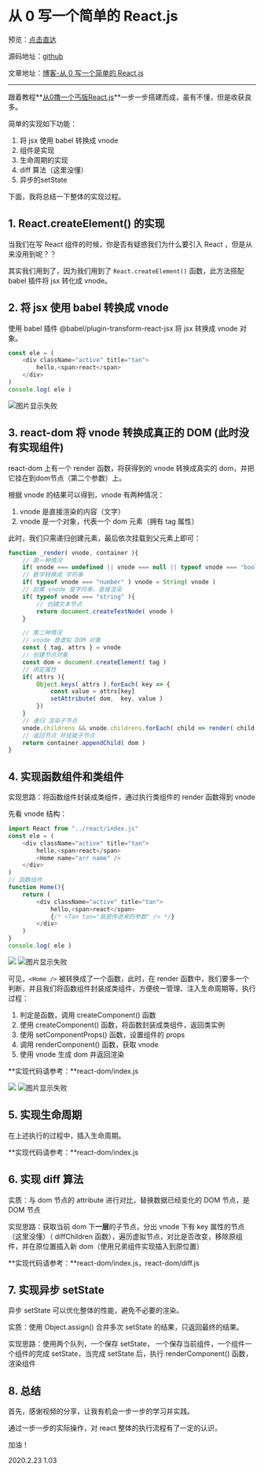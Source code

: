 # 从 0 写一个简单的 React.js

预览：[点击直达](https://curtaintan.github.io/create-simple-react/dist/index.html)

源码地址：[github](https://github.com/curtainTan/create-simple-react)

文章地址：[博客-从 0 写一个简单的 React.js](http://blog.curtaintan.blog/2020/02/23/%E4%BB%8E0%E5%86%99%E4%B8%80%E4%B8%AA%E7%AE%80%E5%8D%95%E7%9A%84React.js/)

---

跟着教程**[从0撸一个丐版React.js](https://www.bilibili.com/video/av68588169)**一步一步搭建而成，虽有不懂，但是收获良多。

简单的实现如下功能：
1. 将 jsx 使用 babel 转换成 vnode
2. 组件是实现
3. 生命周期的实现
4. diff 算法（这里没懂）
5. 异步的setState

下面，我将总结一下整体的实现过程。

## 1. React.createElement() 的实现

当我们在写 React 组件的时候，你是否有疑惑我们为什么要引入 React ，但是从来没用到呢？？

其实我们用到了，因为我们用到了 `React.createElement()` 函数，此方法搭配 babel 插件将 jsx 转化成 vnode。

## 2. 将 jsx 使用 babel 转换成 vnode

使用 babel 插件 @babel/plugin-transform-react-jsx 将 jsx 转换成 vnode 对象。

```js  jsx
const ele = (
    <div className="active" title="tan">
        hello,<span>react</span>
    </div>
)
console.log( ele )
```
<img src=https://image.gslb.dawnlab.me/a5f402a0b0b9d8d105d1993394bb8bb7.png alt="图片显示失败" />

## 3. react-dom 将 vnode 转换成真正的 DOM (此时没有实现组件)

react-dom 上有一个 render 函数，将获得到的 vnode 转换成真实的 dom，并把它挂在到dom节点（第二个参数）上。

根据 vnode 的结果可以得到，vnode 有两种情况：
1. vnode 是直接渲染的内容（文字）
2. vnode 是一个对象，代表一个 dom 元素（拥有 tag 属性）

此时，我们只需递归创建元素，最后依次挂载到父元素上即可：
```js render函数
function _render( vnode, container ){
    // 第一种情况
    if( vnode === undefined || vnode === null || typeof vnode === "boolean" ) return
    // 数字转换成 字符串
    if( typeof vnode === "number" ) vnode = String( vnode )
    // 如果 vnode 是字符串，直接渲染
    if( typeof vnode === "string" ){
        // 创建文本节点
        return document.createTextNode( vnode )
    }

    // 第二种情况
    // vnode 是虚拟 DOM 对象
    const { tag, attrs } = vnode
    // 创建节点对象
    const dom = document.createElement( tag )
    // 绑定属性
    if( attrs ){
        Object.keys( attrs ).forEach( key => {
            const value = attrs[key]
            setAttribute( dom,  key, value )
        })
    }
    // 递归 渲染子节点
    vnode.childrens && vnode.childrens.forEach( child => render( child, dom ) )
    // 返回节点 并挂载子节点
    return container.appendChild( dom )
}
```

## 4. 实现函数组件和类组件

实现思路：将函数组件封装成类组件，通过执行类组件的 render 函数得到 vnode

先看 vnode 结构：

```js 组件
import React from "../react/index.js"
const ele = (
    <div className="active" title="tan">
        hello,<span>react</span>
        <Home name="arr name" />
    </div>
)
// 函数组件
function Home(){
    return (
        <div className="active" title="tan">
            hello,<span>react</span>
            {/* <Tan tan="我是传进来的参数" /> */}
        </div>
    )
}
console.log( ele )
```

![](https://image.gslb.dawnlab.me/63dc847ab7cf8eb4764eb45a4136af2d.png)
<img src=https://image.gslb.dawnlab.me/63dc847ab7cf8eb4764eb45a4136af2d.png alt="图片显示失败" />

可见，`<Home />` 被转换成了一个函数，此时，在 render 函数中，我们要多一个判断，并且我们将函数组件封装成类组件，方便统一管理、注入生命周期等，执行过程：

1. 判定是函数，调用 createComponent() 函数
2. 使用 createComponent() 函数，将函数封装成类组件，返回类实例
3. 使用 setComponentProps() 函数，设置组件的 props
4. 调用 renderComponent() 函数，获取 vnode
5. 使用 vnode 生成 dom 并返回渲染

**实现代码请参考：**react-dom/index.js

![](https://image.gslb.dawnlab.me/9d9cc84c24a612978e42a33c59e1ca1c.png)
<img src=https://image.gslb.dawnlab.me/9d9cc84c24a612978e42a33c59e1ca1c.png alt="图片显示失败" />

## 5. 实现生命周期

在上述执行的过程中，插入生命周期。

**实现代码请参考：**react-dom/index.js

## 6. 实现 diff 算法

实质：与 dom 节点的 attribute 进行对比，替换数据已经变化的 DOM 节点，是 DOM 节点

实现思路：获取当前 dom 下**一层**的子节点，分出 vnode 下有 key 属性的节点（这里没懂）（ diffChildren 函数），遍历虚拟节点，对比是否改变，移除原组件，并在原位置插入新 dom（使用兄弟组件实现插入到原位置）

**实现代码请参考：**react-dom/index.js，react-dom/diff.js

## 7. 实现异步 setState

异步 setState 可以优化整体的性能，避免不必要的渲染。

实质：使用 Object.assign() 合并多次 setState 的结果，只返回最终的结果。

实现思路：使用两个队列，一个保存 setState， 一个保存当前组件，一个组件一个组件的完成 setState，当完成 setState 后，执行 renderComponent() 函数，渲染组件

## 8. 总结

首先，感谢视频的分享，让我有机会一步一步的学习并实践。

通过一步一步的实际操作，对 react 整体的执行流程有了一定的认识，

加油！

2020.2.23 1.03
